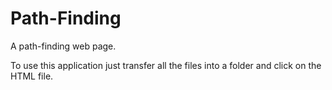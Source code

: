 # Path-Finding
A path-finding web page.

To use this application just transfer all the files into a folder and click on the HTML file.
